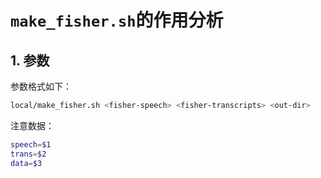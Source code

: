 # `make_fisher.sh`的作用分析

## 1. 参数

参数格式如下：

```bash
local/make_fisher.sh <fisher-speech> <fisher-transcripts> <out-dir>
```

注意数据：

```bash
speech=$1
trans=$2
data=$3
```

